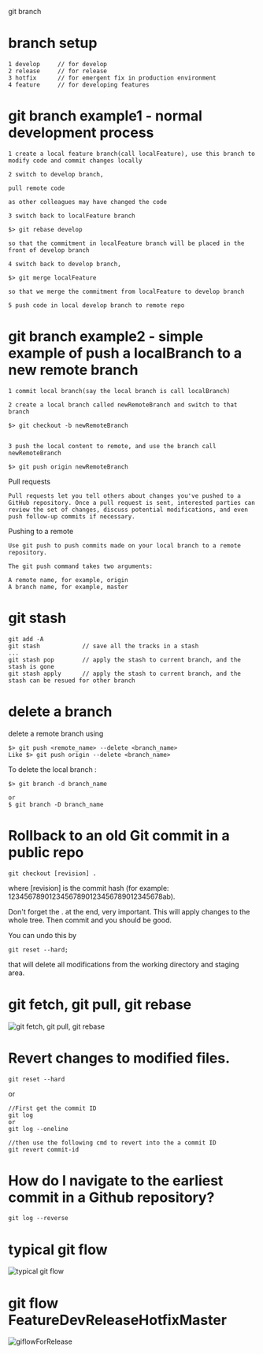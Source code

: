 

git branch   

# branch setup    

```
1 develop     // for develop  
2 release     // for release    
3 hotfix      // for emergent fix in production environment    
4 feature     // for developing features      
```

# git branch example1 - normal development process   
```
1 create a local feature branch(call localFeature), use this branch to modify code and commit changes locally  

2 switch to develop branch, 

pull remote code

as other colleagues may have changed the code

3 switch back to localFeature branch

$> git rebase develop

so that the commitment in localFeature branch will be placed in the front of develop branch

4 switch back to develop branch, 

$> git merge localFeature

so that we merge the commitment from localFeature to develop branch  

5 push code in local develop branch to remote repo 

```



# git branch example2 - simple example of push a localBranch to a new remote branch   
```
1 commit local branch(say the local branch is call localBranch)

2 create a local branch called newRemoteBranch and switch to that branch 

$> git checkout -b newRemoteBranch


3 push the local content to remote, and use the branch call newRemoteBranch

$> git push origin newRemoteBranch

```



Pull requests
```
Pull requests let you tell others about changes you've pushed to a GitHub repository. Once a pull request is sent, interested parties can review the set of changes, discuss potential modifications, and even push follow-up commits if necessary.
```

Pushing to a remote
```
Use git push to push commits made on your local branch to a remote repository.

The git push command takes two arguments:

A remote name, for example, origin
A branch name, for example, master
```

# git stash    


```
git add -A
git stash            // save all the tracks in a stash
...
git stash pop        // apply the stash to current branch, and the stash is gone
git stash apply      // apply the stash to current branch, and the stash can be resued for other branch  

```

# delete a branch   

delete a remote branch using
```
$> git push <remote_name> --delete <branch_name>
Like $> git push origin --delete <branch_name>
```

To delete the local branch :
```
$> git branch -d branch_name

or
$ git branch -D branch_name

```

# Rollback to an old Git commit in a public repo


```
git checkout [revision] .
```
where [revision] is the commit hash (for example: 12345678901234567890123456789012345678ab).

Don't forget the . at the end, very important. This will apply changes to the whole tree. Then commit and you should be good.

You can undo this by
```
git reset --hard; 
```
that will delete all modifications from the working directory and staging area.


# git fetch, git pull, git rebase   

![git fetch, git pull, git rebase ](./pics/gitFetchPullRebase.png)


# Revert changes to modified files.
```
git reset --hard
```

or
```
//First get the commit ID
git log
or
git log --oneline

//then use the following cmd to revert into the a commit ID
git revert commit-id
```

# How do I navigate to the earliest commit in a Github repository?    

```
git log --reverse
```


# typical git flow   
![typical git flow](./pics/gitFlow.png)

# git flow FeatureDevReleaseHotfixMaster  

![giflowForRelease](./pics/gitFlow-release.jpg)


